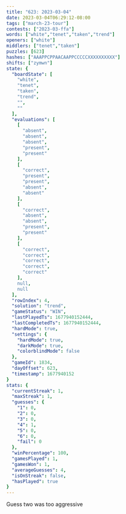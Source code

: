 ```yaml
---
title: "623: 2023-03-04"
date: 2023-03-04T06:29:12-08:00
tags: ["march-23-tour"]
contests: ["2023-03-ffa"]
words: ["white","tenet","taken","trend"]
openers: ["white"]
middlers: ["tenet","taken"]
puzzles: [623]
hashes: ["AAAPPCPPAACAAPPCCCCCXXXXXXXXXX"]
shifts: ["zymwn"]
state: {
  "boardState": [
    "white",
    "tenet",
    "taken",
    "trend",
    "",
    ""
  ],
  "evaluations": [
    [
      "absent",
      "absent",
      "absent",
      "present",
      "present"
    ],
    [
      "correct",
      "present",
      "present",
      "absent",
      "absent"
    ],
    [
      "correct",
      "absent",
      "absent",
      "present",
      "present"
    ],
    [
      "correct",
      "correct",
      "correct",
      "correct",
      "correct"
    ],
    null,
    null
  ],
  "rowIndex": 4,
  "solution": "trend",
  "gameStatus": "WIN",
  "lastPlayedTs": 1677940152444,
  "lastCompletedTs": 1677940152444,
  "hardMode": true,
  "settings": {
    "hardMode": true,
    "darkMode": true,
    "colorblindMode": false
  },
  "gameId": 1834,
  "dayOffset": 623,
  "timestamp": 1677940152
}
stats: {
  "currentStreak": 1,
  "maxStreak": 1,
  "guesses": {
    "1": 0,
    "2": 0,
    "3": 0,
    "4": 1,
    "5": 0,
    "6": 0,
    "fail": 0
  },
  "winPercentage": 100,
  "gamesPlayed": 1,
  "gamesWon": 1,
  "averageGuesses": 4,
  "isOnStreak": false,
  "hasPlayed": true
}
---
```

<!-- more -->
Guess two was too aggressive
